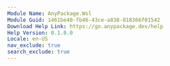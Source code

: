 ```yaml
---
Module Name: AnyPackage.Wsl
Module Guid: 1461be40-fb46-43ce-a838-818366f01542
Download Help Link: https://go.anypackage.dev/help
Help Version: 0.1.0.0
Locale: en-US
nav_exclude: true
search_exclude: true
---
```

